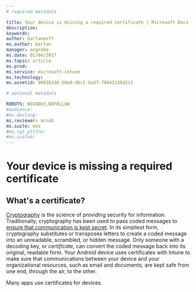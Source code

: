 ```yaml
---
# required metadata

title: Your device is missing a required certificate | Microsoft Docs
description:
keywords:
author: barlanmsftms.author: barlan
manager: angrobe
ms.date: 01/04/2017
ms.topic: article
ms.prod:
ms.service: microsoft-intune
ms.technology:
ms.assetid: 9081b1d8-50e8-4bc2-ba37-766421364213

# optional metadata

ROBOTS: NOINDEX,NOFOLLOW
#audience:
#ms.devlang:
ms.reviewer: arnab
ms.suite: ems
#ms.tgt_pltfrm:
#ms.custom:
---
```



# Your device is missing a required certificate

## What's a certificate?
[Cryptography](https://technet.microsoft.com/en-us/library/cc962030.aspx) is the science of providing security for information. Traditionally, cryptography has been used to pass coded messages to [ensure that communication is kept secret](https://technet.microsoft.com/en-us/library/cc962019.aspx). In its simpliest form, cryptography substitutes or transposes letters to create a coded message into an unreadable, scrambled, or hidden message. Only someone with a decoding key, or _certificate_, can convert the coded message back into its original, readable form. Your Android device uses certificates with Intune to make sure that communications between your device and your organizational resources, such as email and documents, are kept safe from one end, through the air, to the other.

Many apps use certificates for devices. 
